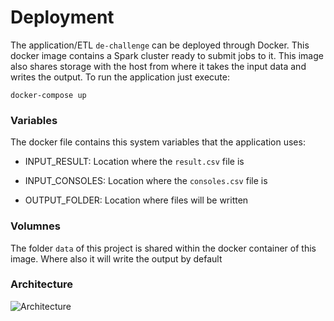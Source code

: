 # Deployment

 

The application/ETL `de-challenge`  can be deployed through Docker. This docker image contains a Spark cluster ready to submit jobs to it. This image also shares storage with the host from where it takes the input data and writes the output. To run the application just execute:
```
docker-compose up
```

### Variables

The docker file contains this system variables that the application uses:

- INPUT_RESULT:  Location where the `result.csv` file is

- INPUT_CONSOLES: Location where the `consoles.csv` file is

- OUTPUT_FOLDER: Location where files will be written

### Volumnes
The folder `data` of this project is shared within the docker container of this image. Where also it will write the output by default


### Architecture
![Architecture](https://github.com/Greenestgreen/de-challenge/blob/feature/games-etl/Deployment/Architecture.png?raw=true)



